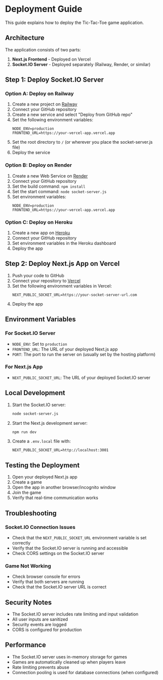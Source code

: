 # Deployment Guide

This guide explains how to deploy the Tic-Tac-Toe game application.

## Architecture

The application consists of two parts:
1. **Next.js Frontend** - Deployed on Vercel
2. **Socket.IO Server** - Deployed separately (Railway, Render, or similar)

## Step 1: Deploy Socket.IO Server

### Option A: Deploy on Railway

1. Create a new project on [Railway](https://railway.app/)
2. Connect your GitHub repository
3. Create a new service and select "Deploy from GitHub repo"
4. Set the following environment variables:
   ```
   NODE_ENV=production
   FRONTEND_URL=https://your-vercel-app.vercel.app
   ```
5. Set the root directory to `/` (or wherever you place the socket-server.js file)
6. Deploy the service

### Option B: Deploy on Render

1. Create a new Web Service on [Render](https://render.com/)
2. Connect your GitHub repository
3. Set the build command: `npm install`
4. Set the start command: `node socket-server.js`
5. Set environment variables:
   ```
   NODE_ENV=production
   FRONTEND_URL=https://your-vercel-app.vercel.app
   ```

### Option C: Deploy on Heroku

1. Create a new app on [Heroku](https://heroku.com/)
2. Connect your GitHub repository
3. Set environment variables in the Heroku dashboard
4. Deploy the app

## Step 2: Deploy Next.js App on Vercel

1. Push your code to GitHub
2. Connect your repository to [Vercel](https://vercel.com/)
3. Set the following environment variables in Vercel:
   ```
   NEXT_PUBLIC_SOCKET_URL=https://your-socket-server-url.com
   ```
4. Deploy the app

## Environment Variables

### For Socket.IO Server
- `NODE_ENV`: Set to `production`
- `FRONTEND_URL`: The URL of your deployed Next.js app
- `PORT`: The port to run the server on (usually set by the hosting platform)

### For Next.js App
- `NEXT_PUBLIC_SOCKET_URL`: The URL of your deployed Socket.IO server

## Local Development

1. Start the Socket.IO server:
   ```bash
   node socket-server.js
   ```

2. Start the Next.js development server:
   ```bash
   npm run dev
   ```

3. Create a `.env.local` file with:
   ```
   NEXT_PUBLIC_SOCKET_URL=http://localhost:3001
   ```

## Testing the Deployment

1. Open your deployed Next.js app
2. Create a game
3. Open the app in another browser/incognito window
4. Join the game
5. Verify that real-time communication works

## Troubleshooting

### Socket.IO Connection Issues
- Check that the `NEXT_PUBLIC_SOCKET_URL` environment variable is set correctly
- Verify that the Socket.IO server is running and accessible
- Check CORS settings on the Socket.IO server

### Game Not Working
- Check browser console for errors
- Verify that both servers are running
- Check that the Socket.IO server URL is correct

## Security Notes

- The Socket.IO server includes rate limiting and input validation
- All user inputs are sanitized
- Security events are logged
- CORS is configured for production

## Performance

- The Socket.IO server uses in-memory storage for games
- Games are automatically cleaned up when players leave
- Rate limiting prevents abuse
- Connection pooling is used for database connections (when configured) 